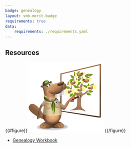 ```yaml
---
badge: genealogy
layout: smb-merit-badge
requirements: true
data:
    requirements: ./requirements.yaml
---
```


## Resources

{{#figure}}<img src="genealogy-bucky.jpg" class="W(100%)" />{{/figure}}
* [Genealogy Workbook](genealogy-workbook.pdf)
